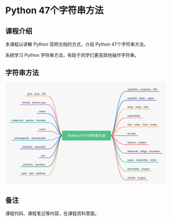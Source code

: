 # Python 47个字符串方法

## 课程介绍

本课程以讲解 Python 官网文档的方式，介绍 Python 47个字符串方法。

系统学习 Python 字符串方法，有助于同学们更高效地操作字符串。

## 字符串方法

![47个字符串方法](47个字符串方法.png)

## 备注

课程代码、课程笔记等内容，在课程资料里面。